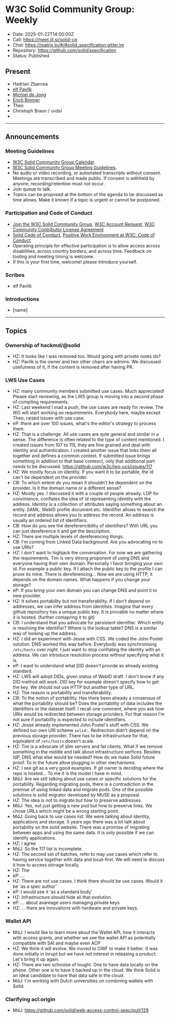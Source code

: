 # W3C Solid Community Group: Weekly

* Date: 2025-01-22T14:00:00Z
* Call: https://meet.jit.si/solid-cg
* Chat: https://matrix.to/#/#solid_specification:gitter.im
* Repository: https://github.com/solid/specification
* Status: Published

## Present
* Hadrian Zbarcea
* [elf Pavlik](https://elf-pavlik.hackers4peace.net)
* [Michiel de Jong](https://michielbdejong.com)
* [Erich Bremer](https://ebremer.com)
* Theo
* Christoph Braun / uvdsl
* 

---

## Announcements

### Meeting Guidelines
* [W3C Solid Community Group Calendar](https://www.w3.org/groups/cg/solid/calendar).
* [W3C Solid Community Group Meeting Guidelines](https://github.com/w3c-cg/solid/blob/main/meetings/README.md).
* No audio or video recording, or automated transcripts without consent. Meetings are transcribed and made public. If consent is withheld by anyone, recording/retention must not occur.
* Join queue to talk.
* Topics can be proposed at the bottom of the agenda to be discussed as time allows. Make it known if a topic is urgent or cannot be postponed.

### Participation and Code of Conduct
* [Join the W3C Solid Community Group](https://www.w3.org/community/solid/join), [W3C Account Request](http://www.w3.org/accounts/request), [W3C Community Contributor License Agreement](https://www.w3.org/community/about/agreements/cla/)
* [Solid Code of Conduct](https://github.com/solid/process/blob/main/code-of-conduct.md), [Positive Work Environment at W3C: Code of Conduct](https://www.w3.org/policies/code-of-conduct/)
* Operating principle for effective participation is to allow access across disabilities, across country borders, and across time. Feedback on tooling and meeting timing is welcome.
* If this is your first time, welcome! please introduce yourself.

### Scribes
* elf Pavlik

### Introductions
* [name]

---

## Topics

### Ownership of hackmd/@solid

* HZ: It looks like I was removed too. Would going with private notes do?
* HZ: Pavlik is the owner and two other chairs are admins. We discussed usefulness of it, if the content is removed after having PR.

### LWS Use Cases

* HZ: many community members submitted use cases. Much appreciated! Please start reviewing, as the LWS group is moving into a second phase of compiling requirements.
* HZ: Last weekend I mad a push, the use cases are ready for review. The WG will start working on requirements. Everybody here, maybe except Theo, raised issues with use case.
* eP: there are over 100 issues, what's the editor's strategy to process them.
* HZ: That is a challenge. All use cases are qute general and similar in a sense. The difference is often related to the type of content mentioned. I created issues from 107 to 115, they are fine grained and deal with identity and authentication. I created another issue that links them all together and defines a common context. If submitted issue brings something in addition to that base contexct, only that additional part needs to be discussed. https://github.com/w3c/lws-ucs/issues/117
* HZ: We mostly focus on identity. If you want it to be portable, the id can't be dependent on the provider.
* CB: To which extent do you mean it shouldn't be dependent on the provider. Is it the domain name or a different sense?
* HZ: Mostly yes. I discussed it with a couple of people already. LDP for convinience, conflates the idea of id representing identity with the address. Identity is a collection of attributes saying something about an entity. SAML, WebID profile document etc. Identifier allows to search the record and address allows you to address the record. An address is usually an ordered list of identifiers.
* CB: How do you see the dereferencibility of identifiers? With URL you can just dereference it and get the description.
* HZ: There are multiple levels of dereferencing things.
* CB: I'm coming from Linked Data background. Are you advocating no to use URIs?
* HZ: I don't want to highjack the conversation. For now we are gathering the requirements. Tim is very strong proponent of using DNS and everyone having their own domain. Personally I favor bringing your own id. For example a public key. If I attach the public key to the profile I can prove its mine. There is dereferencing... Now we are using HTTP, it depends on the domain names. What happens if you change your storage?
* eP: If you bring your own domain you can change DNS and point it to new provider.
* HZ: It solves portability but not transferability. If I don't depend on addresses, we can infer address from identities. Imagine that every github repository has a unique public key. It is provable no matter where it is hosted. (further comapring it to git)
* CB: I understand that you advocate for persistent identifier. Which entity is resolving the identifier? Where is the lookup table? DNS is a similar way of looking up the address.
* HZ: I did an experiment with Jesse with CSS. We coded the John Postel solution. DNS worked this way before. Everybody was synchronising `/etc/hosts` over night. I just want to stop conflating the identity with an address. We can introduce resolution process without specifying what it is. 
* eP: I want to understand what DID doesn't provide as already existing standard.
* HZ: LWS will adopt DIDs, given status of WebID draft. I don't know if any DID method will work. DID key for example doesn't specify how to get the key. We should not use HTTP but another type of URL.
* HZ: The reason is portability and transferability.
* CB: To the notion of portability. Has there been already a consensus of what the portability should be? Does the portability of data includes the identifiers or the dataset itself. I recall one comment, where you ask how URIs would be redirected between storage providers. For that reason I'm not sure if portability is expected to include identifiers.
* HZ: Jesse already implemented John Postel's stuff with CSS. We defined our own URI scheme `solid:`. Redirection didn't depend on the previous storage provider. There has to be infrastructure for that, equivalent of `/etc/hosts` doesn't scale.
* HZ: Tim is a advocate of slim servers and fat clients. What if we remove something in the middle and talk about infrastructure serfices. Besides IdP, DNS what else would be needed? How do we make Solid future proof. To in the future allow plugging in other mechanisms. 
* HZ: I see git as a very good examples. If git owner is deciding where the repo is hosted... To me it is the model I have in mind. 
* MdJ: Are we still talking about use cases or specific solutions for the portability. Regarding migrating pods, there is a contradiction in the premise of using linked data and migrate pods. One of the possible solutions is solid migrator developed by MUSE as a proposal.
* HZ: The idea is not to migrate but how to preserve addresses.
* MdJ: Yes, not just getting a new pod but how to preserve links. We chose URLs which might be a wrong starting point.
* MdJ: Going back to use cases list. We were talking about identity, applications and storage. 5 years ago there was a lot talk about portability on the solid website. There was a promise of migrating between apps and using the same data. It is only possible if we can identify applications.
* HZ: I agree
* MdJ: So the 117 list is incomplete.
* HZ: The second set of batches, refer to may use cases which refer to having service together with data and local-first. We will need to discuss it how to access storage locally.
* HZ: The 
* eP: ...
* HZ: There are not use cases. I think there should be use cases. Would it be 'as a spec author'
* eP: I would see it 'as a standard body'
* HZ: Infrastructure should hide all that evolution. 
* eP: ... about avareage users managing private keys
* HZ: ... there are innovations with hardware and private keys. 

### Wallet API
* MdJ: I would like to learn more about the Wallet API, how it interacts with access grants, and whether we see the wallet API as potentially compatible with SAI and maybe even ACP
* HZ: We think it will evolve. We moved to OWF to make it better. It was done initially in Inrupt but we have not interest in releasing a product. Let's bring it up again. 
* HZ: There are two schoolse of tought. One to have data locally on the phone. Other one is to have it backed up in the cloud. We think Solid is an ideal candidate to have that data safe in the cloud. 
* MdJ: I'm working with Dutch universities on combining wallets with Solid. 

### Clarifying acl:origin
* MdJ: https://github.com/solid/web-access-control-spec/pull/129
